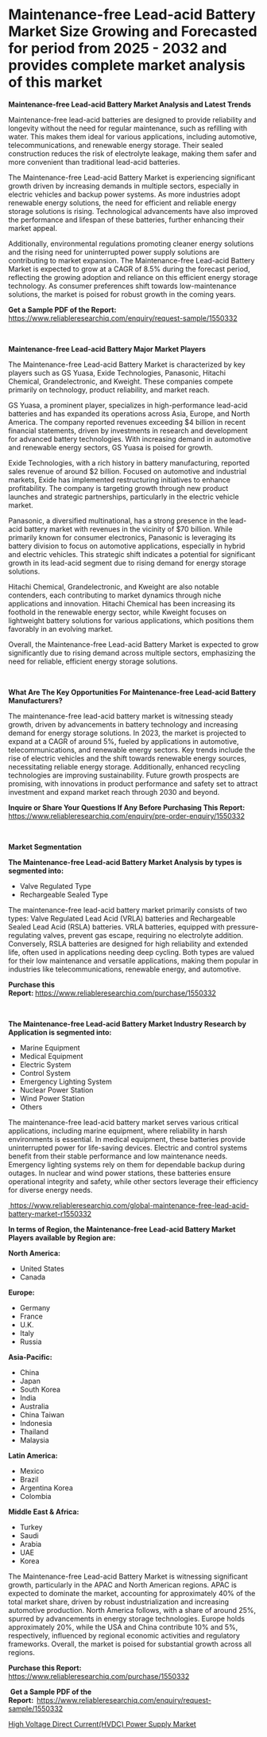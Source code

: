 <p><h1>Maintenance-free Lead-acid Battery Market Size Growing and Forecasted for period from 2025 - 2032 and provides complete market analysis of this market</h1></p><p><strong>Maintenance-free Lead-acid Battery Market Analysis and Latest Trends</strong></p>
<p><p>Maintenance-free lead-acid batteries are designed to provide reliability and longevity without the need for regular maintenance, such as refilling with water. This makes them ideal for various applications, including automotive, telecommunications, and renewable energy storage. Their sealed construction reduces the risk of electrolyte leakage, making them safer and more convenient than traditional lead-acid batteries.</p><p>The Maintenance-free Lead-acid Battery Market is experiencing significant growth driven by increasing demands in multiple sectors, especially in electric vehicles and backup power systems. As more industries adopt renewable energy solutions, the need for efficient and reliable energy storage solutions is rising. Technological advancements have also improved the performance and lifespan of these batteries, further enhancing their market appeal.</p><p>Additionally, environmental regulations promoting cleaner energy solutions and the rising need for uninterrupted power supply solutions are contributing to market expansion. The Maintenance-free Lead-acid Battery Market is expected to grow at a CAGR of 8.5% during the forecast period, reflecting the growing adoption and reliance on this efficient energy storage technology. As consumer preferences shift towards low-maintenance solutions, the market is poised for robust growth in the coming years.</p></p>
<p><strong>Get a Sample PDF of the Report:&nbsp;</strong> <a href="https://www.reliableresearchiq.com/enquiry/request-sample/1550332?utm_campaign=2346&utm_medium=2&utm_source=Github&utm_content=ia&utm_term=14022025&utm_id=maintenance-free-lead-acid-battery">https://www.reliableresearchiq.com/enquiry/request-sample/1550332</a></p>
<p>&nbsp;</p>
<p><strong>Maintenance-free Lead-acid Battery Major Market Players</strong></p>
<p><p>The Maintenance-free Lead-acid Battery Market is characterized by key players such as GS Yuasa, Exide Technologies, Panasonic, Hitachi Chemical, Grandelectronic, and Kweight. These companies compete primarily on technology, product reliability, and market reach.</p><p>GS Yuasa, a prominent player, specializes in high-performance lead-acid batteries and has expanded its operations across Asia, Europe, and North America. The company reported revenues exceeding $4 billion in recent financial statements, driven by investments in research and development for advanced battery technologies. With increasing demand in automotive and renewable energy sectors, GS Yuasa is poised for growth.</p><p>Exide Technologies, with a rich history in battery manufacturing, reported sales revenue of around $2 billion. Focused on automotive and industrial markets, Exide has implemented restructuring initiatives to enhance profitability. The company is targeting growth through new product launches and strategic partnerships, particularly in the electric vehicle market.</p><p>Panasonic, a diversified multinational, has a strong presence in the lead-acid battery market with revenues in the vicinity of $70 billion. While primarily known for consumer electronics, Panasonic is leveraging its battery division to focus on automotive applications, especially in hybrid and electric vehicles. This strategic shift indicates a potential for significant growth in its lead-acid segment due to rising demand for energy storage solutions.</p><p>Hitachi Chemical, Grandelectronic, and Kweight are also notable contenders, each contributing to market dynamics through niche applications and innovation. Hitachi Chemical has been increasing its foothold in the renewable energy sector, while Kweight focuses on lightweight battery solutions for various applications, which positions them favorably in an evolving market.</p><p>Overall, the Maintenance-free Lead-acid Battery Market is expected to grow significantly due to rising demand across multiple sectors, emphasizing the need for reliable, efficient energy storage solutions.</p></p>
<p>&nbsp;</p>
<p><strong>What Are The Key Opportunities For Maintenance-free Lead-acid Battery Manufacturers?</strong></p>
<p><p>The maintenance-free lead-acid battery market is witnessing steady growth, driven by advancements in battery technology and increasing demand for energy storage solutions. In 2023, the market is projected to expand at a CAGR of around 5%, fueled by applications in automotive, telecommunications, and renewable energy sectors. Key trends include the rise of electric vehicles and the shift towards renewable energy sources, necessitating reliable energy storage. Additionally, enhanced recycling technologies are improving sustainability. Future growth prospects are promising, with innovations in product performance and safety set to attract investment and expand market reach through 2030 and beyond.</p></p>
<p><strong>Inquire or Share Your Questions If Any Before Purchasing This Report:</strong> <a href="https://www.reliableresearchiq.com/enquiry/pre-order-enquiry/1550332?utm_campaign=2346&utm_medium=2&utm_source=Github&utm_content=ia&utm_term=14022025&utm_id=maintenance-free-lead-acid-battery">https://www.reliableresearchiq.com/enquiry/pre-order-enquiry/1550332</a></p>
<p>&nbsp;</p>
<p><strong>Market Segmentation</strong></p>
<p><strong>The Maintenance-free Lead-acid Battery Market Analysis by types is segmented into:</strong></p>
<p><ul><li>Valve Regulated Type</li><li>Rechargeable Sealed Type</li></ul></p>
<p><p>The maintenance-free lead-acid battery market primarily consists of two types: Valve Regulated Lead Acid (VRLA) batteries and Rechargeable Sealed Lead Acid (RSLA) batteries. VRLA batteries, equipped with pressure-regulating valves, prevent gas escape, requiring no electrolyte addition. Conversely, RSLA batteries are designed for high reliability and extended life, often used in applications needing deep cycling. Both types are valued for their low maintenance and versatile applications, making them popular in industries like telecommunications, renewable energy, and automotive.</p></p>
<p><strong>Purchase this Report:&nbsp;</strong><a href="https://www.reliableresearchiq.com/purchase/1550332?utm_campaign=2346&utm_medium=2&utm_source=Github&utm_content=ia&utm_term=14022025&utm_id=maintenance-free-lead-acid-battery">https://www.reliableresearchiq.com/purchase/1550332</a></p>
<p>&nbsp;</p>
<p><strong>The Maintenance-free Lead-acid Battery Market Industry Research by Application is segmented into:</strong></p>
<p><ul><li>Marine Equipment</li><li>Medical Equipment</li><li>Electric System</li><li>Control System</li><li>Emergency Lighting System</li><li>Nuclear Power Station</li><li>Wind Power Station</li><li>Others</li></ul></p>
<p><p>The maintenance-free lead-acid battery market serves various critical applications, including marine equipment, where reliability in harsh environments is essential. In medical equipment, these batteries provide uninterrupted power for life-saving devices. Electric and control systems benefit from their stable performance and low maintenance needs. Emergency lighting systems rely on them for dependable backup during outages. In nuclear and wind power stations, these batteries ensure operational integrity and safety, while other sectors leverage their efficiency for diverse energy needs.</p></p>
<p><a href="https://www.reliableresearchiq.com/global-maintenance-free-lead-acid-battery-market-r1550332?utm_campaign=2346&utm_medium=2&utm_source=Github&utm_content=ia&utm_term=14022025&utm_id=maintenance-free-lead-acid-battery">&nbsp;https://www.reliableresearchiq.com/global-maintenance-free-lead-acid-battery-market-r1550332</a></p>
<p><strong>In terms of Region, the Maintenance-free Lead-acid Battery Market Players available by Region are:</strong></p>
<p>
    <p> <strong> North America: </strong>
        <ul>
            <li>United States</li>
            <li>Canada</li>
        </ul>
        </p> 
    <p> <strong> Europe: </strong>
        <ul>
            <li>Germany</li>
            <li>France</li>
            <li>U.K.</li>
            <li>Italy</li>
            <li>Russia</li>
        </ul>
        </p> 
    <p> <strong> Asia-Pacific: </strong>
        <ul>
            <li>China</li>
            <li>Japan</li>
            <li>South Korea</li>
            <li>India</li>
            <li>Australia</li>
            <li>China Taiwan</li>
            <li>Indonesia</li>
            <li>Thailand</li>
            <li>Malaysia</li>
        </ul>
        </p> 
    <p> <strong> Latin America: </strong>
        <ul>
            <li>Mexico</li>
            <li>Brazil</li>
            <li>Argentina Korea</li>
            <li>Colombia</li>
        </ul>
        </p> 
    <p> <strong> Middle East & Africa: </strong>
        <ul>
            <li>Turkey</li>
            <li>Saudi</li>
            <li>Arabia</li>
            <li>UAE</li>
            <li>Korea</li>
        </ul>
    </p>
    </p>
<p><p>The Maintenance-free Lead-acid Battery Market is witnessing significant growth, particularly in the APAC and North American regions. APAC is expected to dominate the market, accounting for approximately 40% of the total market share, driven by robust industrialization and increasing automotive production. North America follows, with a share of around 25%, spurred by advancements in energy storage technologies. Europe holds approximately 20%, while the USA and China contribute 10% and 5%, respectively, influenced by regional economic activities and regulatory frameworks. Overall, the market is poised for substantial growth across all regions.</p></p>
<p><strong>Purchase this Report: </strong><a href="https://www.reliableresearchiq.com/purchase/1550332?utm_campaign=2346&utm_medium=2&utm_source=Github&utm_content=ia&utm_term=14022025&utm_id=maintenance-free-lead-acid-battery">https://www.reliableresearchiq.com/purchase/1550332</a></p>
<p>&nbsp;<strong>Get a Sample PDF of the Report:&nbsp;&nbsp;</strong><a href="https://www.reliableresearchiq.com/enquiry/request-sample/1550332?utm_campaign=2346&utm_medium=2&utm_source=Github&utm_content=ia&utm_term=14022025&utm_id=maintenance-free-lead-acid-battery">https://www.reliableresearchiq.com/enquiry/request-sample/1550332</a></p>
<p><strong></strong></p>
<p><p><a href="https://github.com/tanekacalderon743/Market-Research-Report-List-1/blob/main/high-voltage-direct-currenthvdc-power-supply-market.md?utm_campaign=2346&utm_medium=2&utm_source=Github&utm_content=ia&utm_term=14022025&utm_id=maintenance-free-lead-acid-battery">High Voltage Direct Current(HVDC) Power Supply Market</a></p></p>